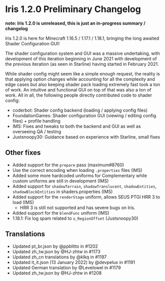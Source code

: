 # Iris 1.2.0 Preliminary Changelog

**note: Iris 1.2.0 is unreleased, this is just an in-progress summary / changelog**

Iris 1.2.0 is here for Minecraft 1.16.5 / 1.17.1 / 1.18.1, bringing the long awaited Shader Configuration GUI!

The shader configuration system and GUI was a massive undertaking, with development of this iteration beginning in June 2021 with development of the previous iteration (as seen in Starline) having started in February 2021.

While shader config might seem like a simple enough request, the reality is that applying option changes while accounting for all the complexity and edge cases but also keeping shader pack loading extremely fast took a ton of work. An intuitive and functional GUI on top of that was also a ton of work. All in all, the following people directly contributed code to shader config:

- coderbot: Shader config backend (loading / applying config files)
- FoundationGames: Shader configuration GUI (viewing / editing config files) + profile handling
- IMS: Fixes and tweaks to both the backend and GUI as well as overseeing QA / testing
- Justsnoopy30: Guidance based on experience with Starline, small fixes

## Other fixes

- Added support for the `prepare` pass (maximum#8760)
- Use the correct encoding when loading `.properties` files (IMS)
- Added some more hardcoded uniforms for Complementary while custom uniforms are still in development (IMS)
- Added support for `shadowTerrain`, `shadowTranslucent`, `shadowEntities`, `shadowBlockEntities` in shaders.properties (IMS)
- Added support for the `renderStage` uniform, allows SEUS PTGI HRR 3 to load (IMS)
    - HRR 3 is still not supported and has severe bugs on Iris.
- Added support for the `blendFunc` uniform (IMS)
- 1.18.1: Fix log spam related to `u_RegionOffset` (Justsnoopy30)

## Translations

- Updated pt_br.json by @ppblitto in #1202
- Updated zh_tw.json by @HJ-zhtw in #1173
- Updated zh_cn translations by @klkq in #1197
- Updated it_it.json (13 January 2022) by @devpelux in #1191
- Updated German translation by @Levelowel in #1179
- Updated zh_tw.json by @HJ-zhtw in #1208
